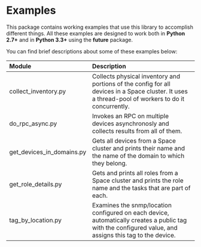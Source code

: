 # Examples

This package contains working examples that use this library to accomplish different things.
All these examples are designed to work both in **Python 2.7+** and in **Python 3.3+** using the __future__ package.

You can find brief descriptions about some of these examples below:

| Module        | Description|
| :------------ |:-------------|
| collect_inventory.py | Collects physical inventory and portions of the config for all devices in a Space cluster. It uses a thread-pool of workers to do it concurrently.|
| do_rpc_async.py      | Invokes an RPC on multiple devices asynchronosly and collects results from all of them.|
| get_devices_in_domains.py | Gets all devices from a Space cluster and prints their name and the name of the domain to which they belong.|
| get_role_details.py | Gets and prints all roles from a Space cluster and prints the role name and the tasks that are part of each.|
| tag_by_location.py | Examines the snmp/location configured on each device, automatically creates a public tag with the configured value, and assigns this tag to the device.|
